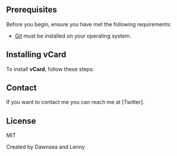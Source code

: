 ## Prerequisites



Before you begin, ensure you have met the following requirements:

* [Git](https://git-scm.com/downloads "Download Git") must be installed on your operating system.

## Installing vCard

To install **vCard**, follow these steps:

## Contact

If you want to contact me you can reach me at [Twitter].


## License

MIT

Created by Dawnsea and Lenny
